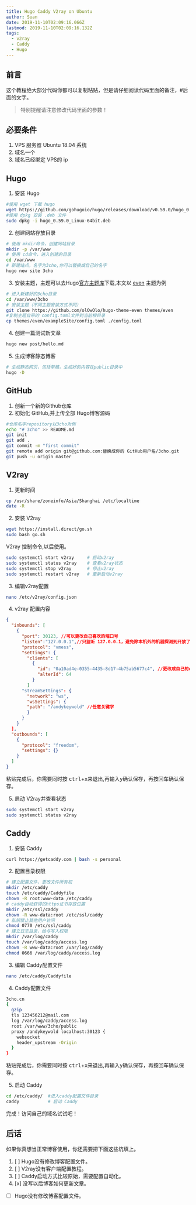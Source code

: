 ```yaml
---
title: Hugo Caddy V2ray on Ubuntu
author: Suan
date: 2019-11-10T02:09:16.066Z
lastmod: 2019-11-10T02:09:16.132Z
tags:
  - v2ray
  - Caddy
  - Hugo
---
```

##  前言

这个教程绝大部分代码你都可以复制粘贴，但是请仔细阅读代码里面的备注，#后面的文字。
> 特别提醒请注意修改代码里面的参数！

##  必要条件

1. VPS 服务器 Ubuntu 18.04 系统
2. 域名一个
3. 域名已经绑定 VPS的 ip
##  Hugo

1. 安装 Hugo

```bash
#使用 wget 下载 hugo
wget https://github.com/gohugoio/hugo/releases/download/v0.59.0/hugo_0.59.0_Linux-64bit.deb
#使用 dpkg 安装 .deb 文件
sudo dpkg -i hugo_0.59.0_Linux-64bit.deb
```

2. 创建网站存放目录

```bash
# 使用 mkdir命令，创建网站目录
mkdir -p /var/www
# 使用 cd命令，进入创建的目录
cd /var/www
# 新建站点，名字为3cho,你可以替换成自己的名字
hugo new site 3cho
```

3. 安装主题，主题可以去Hugo[官方主题库](https://themes.gohugo.io/)下载,本文以 [even](https://github.com/olOwOlo/hugo-theme-even) 主题为例

```bash
# 进入新建好的3cho目录
cd /var/www/3cho
# 安装主题（不同主题安装方式不同）
git clone https://github.com/olOwOlo/hugo-theme-even themes/even
#复制主题自带的 config.toml文件到当前根目录
cp themes/even/exampleSite/config.toml ./config.toml
```

4. 创建一篇测试新文章

```bash
hugo new post/hello.md
```

5. 生成博客静态博客

```bash
# 生成静态网页，包括草稿，生成好的内容在public目录中
hugo -D
```
## GitHub

1. 创新一个新的Github仓库
2. 初始化 GitHub,并上传全部 Hugo博客源码

```bash
#仓库名字repository以3cho为例
echo "# 3cho" >> README.md
git init
git add .
git commit -m "first commit"
git remote add origin git@github.com:替换成你的 GitHub用户名/3cho.git
git push -u origin master
```
## V2ray

1. 更新时间

```bash
cp /usr/share/zoneinfo/Asia/Shanghai /etc/localtime
date -R
```

2. 安装 V2ray

```bash
wget https://install.direct/go.sh
sudo bash go.sh
```

V2ray 控制命令,以后使用。

```bash
sudo systemctl start v2ray     # 启动v2ray
sudo systemctl status v2ray    # 查看v2ray状态
sudo systemctl stop v2ray      # 停止v2ray
sudo systemctl restart v2ray   # 重新启动v2ray
```

3. 编辑v2ray配置

```bash
nano /etc/v2ray/config.json
```

4. v2ray 配置内容

```json
{
  "inbounds": [
    {
      "port": 30123, //可以更改自己喜欢的端口号
      "listen":"127.0.0.1",//只监听 127.0.0.1，避免除本机外的机器探测到开放了 1$
      "protocol": "vmess",
      "settings": {
        "clients": [
          {
            "id": "0a10ad4e-0355-4435-8d17-4b75ab5677c4", //更改成自己的uuid
            "alterId": 64
          }
        ]
      "streamSettings": {
        "network": "ws",
        "wsSettings": {
        "path": "/andykeywold" //任意关键字
        }
      }
    }
  ],
  "outbounds": [
    {
      "protocol": "freedom",
      "settings": {}
    }
  ]
}
```

粘贴完成后，你需要同时按 <kbd>ctrl</kbd>+<kbd>x</kbd>来退出,再输入<kbd>y</kbd>确认保存，再按<kbd>回车</kbd>确认保存。

5. 启动 V2ray并查看状态

```bash
sudo systemctl start v2ray    
sudo systemctl status v2ray
```
## Caddy

1. 安装 Caddy

```bash
curl https://getcaddy.com | bash -s personal
```

2. 配置目录权限

```bash
# 建立配置文件，更改文件所有权
mkdir /etc/caddy
touch /etc/caddy/Caddyfile
chown -R root:www-data /etc/caddy
# caddy自动获得的https证书存放位置
mkdir /etc/ssl/caddy
chown -R www-data:root /etc/ssl/caddy
# 私钥禁止其他用户访问
chmod 0770 /etc/ssl/caddy
# 建立日志目录，给与写入权限
mkdir /var/log/caddy
touch /var/log/caddy/access.log
chown -R www-data:root /var/log/caddy
chmod 0666 /var/log/caddy/access.log
```

3. 编辑 Caddy配置文件

```bash
nano /etc/caddy/Caddyfile
```

4. Caddy配置文件

```bash
3cho.cn
{
  gzip
  tls 123456212@mail.com
  log /var/log/caddy/access.log
  root /var/www/3cho/public
  proxy /andykeywold localhost:30123 {
    websocket
    header_upstream -Origin
  }
}
```

粘贴完成后，你需要同时按 <kbd>ctrl</kbd>+<kbd>x</kbd>来退出,再输入<kbd>y</kbd>确认保存，再按<kbd>回车</kbd>确认保存。

5. 启动 Caddy

```bash
cd /etc/caddy/  #进入caddy配置文件目录
caddy           # 启动 Caddy
```

完成！访问自己的域名试试吧！
## 后话
如果你真想当正常博客使用，你还需要把下面这些坑填上。    
1. [ ] Hugo没有修改博客配置文件。
2. [ ] V2ray没有客户端配置教程。
3. [ ] Caddy启动方式比较原始，需要配置自动化。
4. [x] 没写以后博客如何更新文章。
- [ ] Hugo没有修改博客配置文件。





